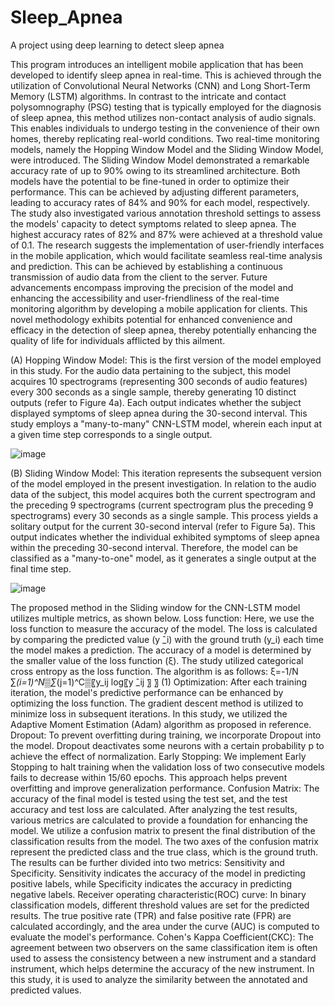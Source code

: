 # Sleep_Apnea
A project using deep learning to detect sleep apnea

This program introduces an intelligent mobile application that has been developed to identify sleep apnea in real-time. This is achieved through the utilization of Convolutional Neural Networks (CNN) and Long Short-Term Memory (LSTM) algorithms. In contrast to the intricate and contact polysomnography (PSG) testing that is typically employed for the diagnosis of sleep apnea, this method utilizes non-contact analysis of audio signals. This enables individuals to undergo testing in the convenience of their own homes, thereby replicating real-world conditions. Two real-time monitoring models, namely the Hopping Window Model and the Sliding Window Model, were introduced. The Sliding Window Model demonstrated a remarkable accuracy rate of up to 90% owing to its streamlined architecture. Both models have the potential to be fine-tuned in order to optimize their performance. This can be achieved by adjusting different parameters, leading to accuracy rates of 84% and 90% for each model, respectively. The study also investigated various annotation threshold settings to assess the models' capacity to detect symptoms related to sleep apnea. The highest accuracy rates of 82% and 87% were achieved at a threshold value of 0.1. The research suggests the implementation of user-friendly interfaces in the mobile application, which would facilitate seamless real-time analysis and prediction. This can be achieved by establishing a continuous transmission of audio data from the client to the server. Future advancements encompass improving the precision of the model and enhancing the accessibility and user-friendliness of the real-time monitoring algorithm by developing a mobile application for clients. This novel methodology exhibits potential for enhanced convenience and efficacy in the detection of sleep apnea, thereby potentially enhancing the quality of life for individuals afflicted by this ailment.

(A) Hopping Window Model:
This is the first version of the model employed in this study. For the audio data pertaining to the subject, this model acquires 10 spectrograms (representing 300 seconds of audio features) every 300 seconds as a single sample, thereby generating 10 distinct outputs (refer to Figure 4a). Each output indicates whether the subject displayed symptoms of sleep apnea during the 30-second interval. This study employs a "many-to-many" CNN-LSTM model, wherein each input at a given time step corresponds to a single output.

![image](https://github.com/bensonhsieh2006/Sleep_Apnea/assets/52516956/02097002-5380-45d4-bd52-40b38bbea3db)

(B) Sliding Window Model:
This iteration represents the subsequent version of the model employed in the present investigation. In relation to the audio data of the subject, this model acquires both the current spectrogram and the preceding 9 spectrograms (current spectrogram plus the preceding 9 spectrograms) every 30 seconds as a single sample. This process yields a solitary output for the current 30-second interval (refer to Figure 5a). This output indicates whether the individual exhibited symptoms of sleep apnea within the preceding 30-second interval. Therefore, the model can be classified as a "many-to-one" model, as it generates a single output at the final time step.

![image](https://github.com/bensonhsieh2006/Sleep_Apnea/assets/52516956/ec1d410a-f554-4660-8b2e-860ffa3a3798)

The proposed method in the Sliding window for the CNN-LSTM model utilizes multiple metrics, as shown below.
	Loss function:
Here, we use the loss function to measure the accuracy of the model. The loss is calculated by comparing the predicted value (y ̂_i) with the ground truth (y_i) each time the model makes a prediction. The accuracy of a model is determined by the smaller value of the loss function (ξ). The study utilized categorical cross entropy as the loss function. The algorithm is as follows:
ξ=-1/N  ∑_(i=1)^N▒∑_(j=1)^C▒〖y_ij  log⁡〖y ̂_ij 〗 〗                              (1)
	Optimization:
After each training iteration, the model's predictive performance can be enhanced by optimizing the loss function. The gradient descent method is utilized to minimize loss in subsequent iterations. In this study, we utilized the Adaptive Moment Estimation (Adam) algorithm as proposed in reference.
	Dropout:
To prevent overfitting during training, we incorporate Dropout into the model. Dropout deactivates some neurons with a certain probability p to achieve the effect of normalization.
	Early Stopping:
We implement Early Stopping to halt training when the validation loss of two consecutive models fails to decrease within 15/60 epochs. This approach helps prevent overfitting and improve generalization performance.
	Confusion Matrix:
      The accuracy of the final model is tested using the test set, and the test accuracy and test loss are calculated. After analyzing the test results, various metrics are calculated to provide a foundation for enhancing the model. We utilize a confusion matrix to present the final distribution of the classification results from the model. The two axes of the confusion matrix represent the predicted class and the true class, which is the ground truth. The results can be further divided into two metrics: Sensitivity and Specificity. Sensitivity indicates the accuracy of the model in predicting positive labels, while Specificity indicates the accuracy in predicting negative labels. 
	Receiver operating characteristic(ROC) curve:
In binary classification models, different threshold values are set for the predicted results. The true positive rate (TPR) and false positive rate (FPR) are calculated accordingly, and the area under the curve (AUC) is computed to evaluate the model's performance.
	Cohen's Kappa Coefficient(CKC):
The agreement between two observers on the same classification item is often used to assess the consistency between a new instrument and a standard instrument, which helps determine the accuracy of the new instrument. In this study, it is used to analyze the similarity between the annotated and predicted values.









